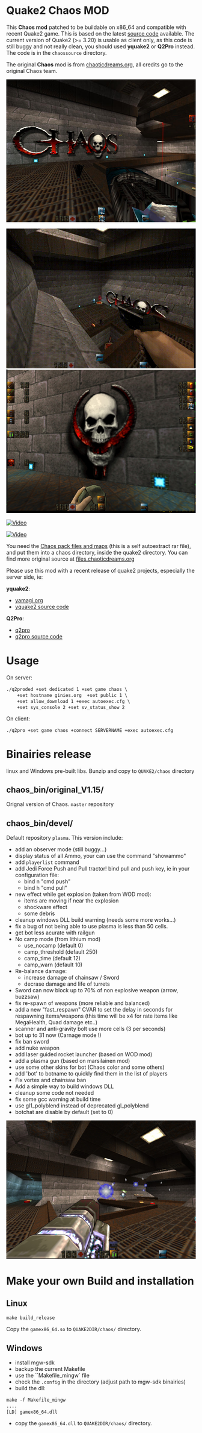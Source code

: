 # Quake2 Chaos MOD

This **Chaos mod** patched to be buildable on x86_64 and compatible with recent Quake2 game.
This is based on the latest [source code](https://files.chaoticdreams.org/Chaos/ChaosDM/chaosdm_114b4src.zip) available.
The current version of Quake2 (>= 3.20) is usable as client only, as this code is still buggy and not really clean, you should used **yquake2** or **Q2Pro** instead. The code is in the ``chaossource`` directory.

The original **Chaos** mod is from [chaoticdreams.org](https://chaoticdreams.org/q2chaos/), all credits go to the original Chaos team.

![](images/chaos.jpg)

![](images/nuke.gif)
![](images/ammo_status.jpg)

[![Video](https://i.ytimg.com/vi/Yjb_YpavBUE/hqdefault.jpg)](https://www.youtube.com/watch?v=Yjb_YpavBUE)

[![Video](https://i.ytimg.com/vi/-80LPgSuP6w/hqdefault.jpg)](https://www.youtube.com/watch?v=-80LPgSuP6w)


You need the [Chaos pack files and maps](https://files.chaoticdreams.org/Chaos/ChaosDM/q2chaos.exe) (this is a self autoextract rar file), and put them into a chaos directory, inside the quake2 directory.
You can find more original source at [files.chaoticdreams.org](https://files.chaoticdreams.org/Chaos/ChaosDM/)

Please use this mod with a recent release of quake2 projects, especially the server side, ie:

**yquake2**:
* [yamagi.org](https://www.yamagi.org/quake2/)
* [yquake2 source code](https://github.com/yquake2/yquake2)

**Q2Pro**:
* [q2pro](https://skuller.net/q2pro/)
* [q2pro source code](https://github.com/skullernet/q2pro)


# Usage

On server:
```
./q2proded +set dedicated 1 +set game chaos \
    +set hostname ginies.org  +set public 1 \
    +set allow_download 1 +exec autoexec.cfg \
    +set sys_console 2 +set sv_status_show 2
```

On client:
```
./q2pro +set game chaos +connect SERVERNAME +exec autoexec.cfg
```

# Binairies release

linux and Windows pre-built libs.
Bunzip and copy to ``QUAKE2/chaos`` directory


## chaos_bin/original_V1.15/

Orignal version of Chaos. ``master`` repository

## chaos_bin/devel/

Default repository ``plasma``.
This version include:

* add an observer mode (still buggy...)
* display status of all Ammo, your can use the command "showammo"
* add ```playerlist``` command
* add Jedi Force Push and Pull tractor! bind pull and push key, ie in your configuration file:
    * bind n "cmd push"
    * bind h "cmd pull"
* new effect while get explosion (taken from WOD mod):
    * items are moving if near the explosion
    * shockware effect
    * some debris
* cleanup windows DLL build warning (needs some more works...)
* fix a bug of not being able to use plasma is less than 50 cells.
* get bot less acurate with railgun
* No camp mode (from lithium mod)
    * use_nocamp (default 0)
    * camp_threshold (default 250)
    * camp_time (default 12)
    * camp_warn (default 10)
* Re-balance damage:
    * increase damage of chainsaw / Sword
    * decrase damage and life of turrets
* Sword can now block up to 70% of non explosive weapon (arrow, buzzsaw)
* fix re-spawn of weapons (more reliable and balanced)
* add a new "fast_respawn" CVAR to set the delay in seconds for respawning items/weapons (this time will be x4 for rate items like MegaHealth, Quad damage etc..)
* scanner and anti-gravity bolt use more cells (3 per seconds)
* bot up to 31 now (Carnage mode !)
* fix ban sword
* add nuke weapon
* add laser guided rocket launcher (based on WOD mod)
* add a plasma gun (based on marsilainen mod)
* use some other skins for bot (Chaos color and some others)
* add 'bot' to botname to quickly find them in the list of players
* Fix vortex and chainsaw ban
* Add a simple way to build windows DLL
* cleanup some code not needed
* fix some gcc warning at build time
* use gl1_polyblend instead of deprecated gl_polyblend
* botchat are disable by default (set to 0)


![](images/plasma.jpg)

# Make your own Build and installation

## Linux

```
make build_release
```

Copy the ``gamex86_64.so`` to ``QUAKE2DIR/chaos/`` directory. 

## Windows

* install mgw-sdk
* backup the current Makefile
* use the ``Makefile_mingw` file
* check the ``.config`` in the directory (adjust path to mgw-sdk binairies)
* build the dll:
```
make -f Makefile_mingw
....
[LD] gamex86_64.dll
```
* copy the ``gamex86_64.dll`` to ``QUAKE2DIR/chaos/`` directory.
